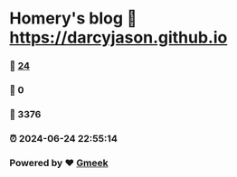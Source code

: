 # Homery's blog :link: https://darcyjason.github.io 
### :page_facing_up: [24](https://darcyjason.github.io/tag.html) 
### :speech_balloon: 0 
### :hibiscus: 3376 
### :alarm_clock: 2024-06-24 22:55:14 
### Powered by :heart: [Gmeek](https://github.com/Meekdai/Gmeek)
